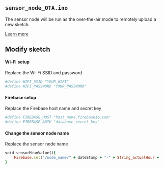 ## `sensor_node_OTA.ino`
The sensor node will be run as the over-the-air mode to remotely upload a new sketch.

[Learn more](https://lastminuteengineers.com/esp8266-ota-updates-arduino-ide/)

## Modify sketch

#### Wi-Fi setup
Replace the Wi-Fi SSID and password

```ruby
#define WIFI_SSID "YOUR_WIFI"
#define WIFI_PASSWORD "YOUR_PASSWORD"
```

#### Firebase setup
Replace the Firebase host name and secret key

```ruby
#define FIREBASE_HOST "host_name.firebaseio.com"
#define FIREBASE_AUTH "database_secret_key"
```

#### Change the sensor node name
Replace the sensor node name

```ruby
void sensorMeanValue(){
	Firebase.set("/node_name/" + dateStamp + "-" + String_actualHour + ":" + String_actualMinute + "/", data);
}
```